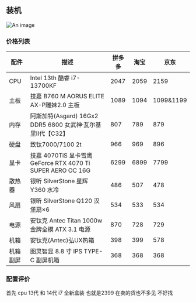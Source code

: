 ## 装机 
![An image](/装机.jpg)

### 价格列表 


| 配件     | 描述                                                        | 拼多多 | 淘宝 | 京东      |
| -------- | ----------------------------------------------------------- | ------ | ---- | --------- |
| CPU      | Intel 13th 酷睿 i7-13700KF                                  | 2047   | 2059 | 2159      |
| 主板     | 技嘉 B760 M AORUS ELITE AX-P雕妹2.0 主板                    | 1089   | 1094 | 1099&1199 |
| 内存     | 阿斯加特(Asgard) 16Gx2 DDR5 6800 女武神·瓦尔基里Ⅱ代【C32】  | 807    | 789  | 879       |
| 硬盘     | 致钛7000/7100 2t                                            | 966    | 969  | 896       |
| 显卡     | 技嘉 4070TiS 显卡雪鹰 GeForce RTX 4070 Ti SUPER AERO OC 16G | 6299   | 6899 | 7799      |
| 散热器   | 银听 SilverStone 星辉 Y360 水冷                             | 486    | 507  | 478       |
| 风扇     | 银昕 SilverStone Q120 汉堡扇×6                              | 534    | 533  | 534       |
| 电源     | 安钛克 Antec Titan 1000w 金牌全模 ATX 3.1 电源              | 870    | 728  | 729       |
| 机箱     | 安钛克(Antec)弘UX热箱                                       | 398    | 399  | 578       |
| 机箱副屏 | 图灵智显 8.8 寸 IPS TYPE-C 副屏机箱                         | 368    | 368  | 368       |


### 配置评价

首先 cpu 13代 和 14代 i7 全新盒装 也就是2399  在卖的货也不多见 不好找

